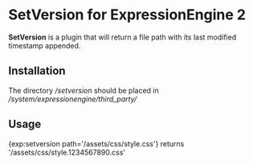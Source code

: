 SetVersion for ExpressionEngine 2
=========

**SetVersion** is a plugin that will return a file path with its last modified timestamp appended.

## Installation

The directory */setversion* should be placed in */system/expressionengine/third_party/*

## Usage

{exp:setversion path='/assets/css/style.css'} returns '/assets/css/style.1234567890.css'